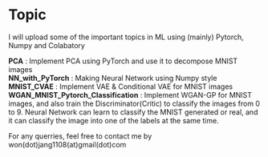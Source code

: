 # Topic
I will upload some of the important topics in ML using (mainly) Pytorch, Numpy and Colabatory

**PCA** :  Implement PCA using PyTorch and use it to decompose MNIST images <br/>
**NN_with_PyTorch** : Making Neural Network using Numpy style<br/>
**MNIST_CVAE** : Implement VAE & Conditional VAE for MNIST images<br/>
**WGAN_MNIST_Pytorch_Classification** : Implement WGAN-GP for MNIST images, and also train the Discriminator(Critic) to classify the images from 0 to 9. Neural Network can learn to classify the MNIST generated or real, and it can classify the image into one of the labels at the same time.

For any querries, feel free to contact me by won(dot)jang1108(at)gmail(dot)com
